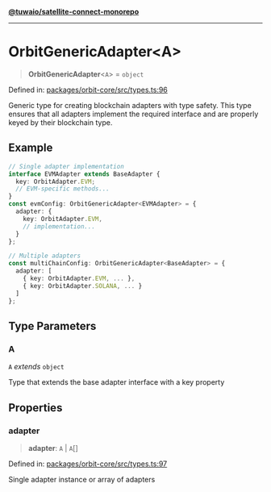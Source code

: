 [**@tuwaio/satellite-connect-monorepo**](../../../README.md)

***

# OrbitGenericAdapter\<A\>

> **OrbitGenericAdapter**\<`A`\> = `object`

Defined in: [packages/orbit-core/src/types.ts:96](https://github.com/TuwaIO/satellite-connect/blob/3665b1d14479f81479de58c9ee0423967cf0e219/packages/orbit-core/src/types.ts#L96)

Generic type for creating blockchain adapters with type safety.
This type ensures that all adapters implement the required interface
and are properly keyed by their blockchain type.

## Example

```typescript
// Single adapter implementation
interface EVMAdapter extends BaseAdapter {
  key: OrbitAdapter.EVM;
  // EVM-specific methods...
}
const evmConfig: OrbitGenericAdapter<EVMAdapter> = {
  adapter: {
    key: OrbitAdapter.EVM,
    // implementation...
  }
};

// Multiple adapters
const multiChainConfig: OrbitGenericAdapter<BaseAdapter> = {
  adapter: [
    { key: OrbitAdapter.EVM, ... },
    { key: OrbitAdapter.SOLANA, ... }
  ]
};
```

## Type Parameters

### A

`A` *extends* `object`

Type that extends the base adapter interface with a key property

## Properties

### adapter

> **adapter**: `A` \| `A`[]

Defined in: [packages/orbit-core/src/types.ts:97](https://github.com/TuwaIO/satellite-connect/blob/3665b1d14479f81479de58c9ee0423967cf0e219/packages/orbit-core/src/types.ts#L97)

Single adapter instance or array of adapters
